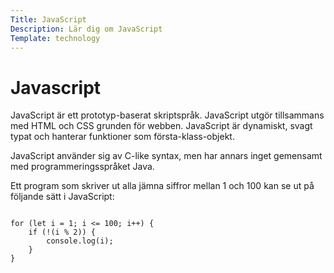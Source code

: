 ```yaml
---
Title: JavaScript
Description: Lär dig om JavaScript
Template: technology
---
```

Javascript
==========================

JavaScript är ett prototyp-baserat skriptspråk. JavaScript utgör tillsammans med HTML och CSS grunden för webben. JavaScript är dynamiskt, svagt typat och hanterar funktioner som första-klass-objekt.

JavaScript använder sig av C-like syntax, men har annars inget gemensamt med programmeringsspråket Java.

Ett program som skriver ut alla jämna siffror mellan 1 och 100 kan se ut på följande sätt i JavaScript:

<pre>
<code>
for (let i = 1; i &lt;= 100; i++) {
    if (!(i % 2)) {
        console.log(i);
    }
}
</code>
</pre>
